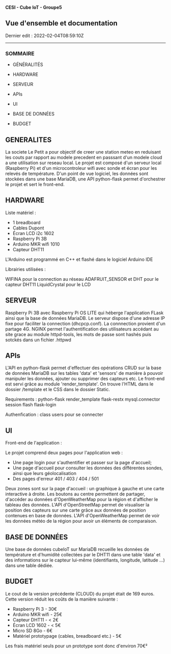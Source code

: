 **CESI - Cube IoT - Groupe5**

**Vue d'ensemble et documentation**
---

Dernier edit : 2022-02-04T08:59:10Z

---

### **SOMMAIRE**

- GÉNÉRALITÉS

- HARDWARE

- SERVEUR

- APIs
  
- UI

- BASE DE DONNÉES

- BUDGET

## GENERALITES

La societe Le Petit a pour objectif de creer une station meteo en reduisant les couts par rapport au modele precedent en passsant d'un modele cloud a une utilisation sur reseau local.
Le projet est composé d'un serveur local (Raspberry Pi) et d'un microcontroleur wifi avec sonde et écran pour les relevés de température. D'un point de vue logiciel, les données sont stockées dans une base MariaDB, une API python-flask permet d'orchestrer le projet et sert le front-end.
    
    
## HARDWARE

Liste matériel :
 - 1 breadboard
 - Cables Dupont
 - Écran LCD i2c 1602
 - Raspberry Pi 3B
 - Arduino MKR wifi 1010
 - Capteur DHT11
 
 L'Arduino est programmé en C++ et flashé dans le logiciel Arduino IDE

Librairies utilisées :

WIFINA pour la connection au réseau
ADAFRUIT_SENSOR et DHT pour le capteur DHT11
LiquidCrystal pour le LCD

## SERVEUR 

Raspberry Pi 3B avec Raspberry Pi OS LITE qui héberge l'application FLask ainsi que la base de données MariaDB.
Le serveur dispose d'une adresse IP fixe pour  faciliter la connection (dhcpcp.conf).
La connnection provient d'un partage 4G.
NGINX permet l'authentification des utilisateurs accédant au site grace au module httpd-tools, les mots de passe sont hashés puis sotckés dans un fichier .httpwd

## APIs

L'API en python-flask permet d'effectuer des opérations CRUD sur la base de données MariaDB sur les tables 'data' et 'sensors' de manière à pouvoir manipuler les données, ajouter ou supprimer des capteurs etc.
Le front-end est servi grâce au module 'render_template'. On trouve l'HTML dans le dossier /template et le CSS dans le dossier  Static.

Requirements :
python-flask
render_template
flask-restx
mysql.connector 
session
flash
flask-login

Authenfication : class users pour se connecter 

## UI

Front-end de l'application :

Le projet comprend deux pages pour l'application web :
  
   - Une page login pour s'authentifier et passer sur la page d'accueil;
   - Une page d'accueil pour consulter les données des différentes sondes, ainsi que leurs géolocalisation
   - Des pages d'erreur 401 / 403 / 404 / 501

Deux zones sont sur la page d'accueil : un graphique à gauche et une carte interactive à droite.
Les boutons au centre permettent de partager, d'accéder au données d'OpenWeatherMap pour la région et d'afficher le tableau des données.
L'API d'OpenStreetMap permet de visualiser la position des capteurs sur une carte grâce aux données de position contenues en base de données.
L'API d'OpenWeatherMap  permet de voir les données météo de la région pour avoir un éléments de comparaison.


## BASE DE DONNÉES

Une base  de données cubeIoT sur MariaDB recueille les données de température et d'humidité collectées par le DHT11 dans une table 'data' et des informations sur le capteur lui-même (identifiants, longitude, latitude ...) dans une table dédiée.

## BUDGET

Le cout de la version précédente (CLOUD) du projet était de 169 euros. Cette version réduit les coûts de la manière suivante :

- Raspberry Pi 3 - 30€
- Arduino MKR wifi - 25€
- Capteur DHT11 - < 2€
- Écran LCD 1602 - < 5€
- Micro SD 8Go - 6€
- Matériel prototypage (cables, breadboard etc.) - 5€

Les frais matériel seuls pour un prototype sont donc d'environ 70€²
